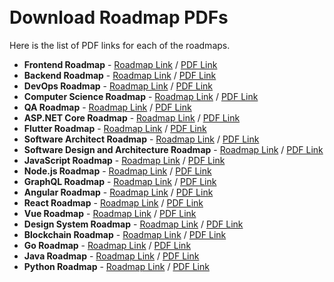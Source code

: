 <br />
<br />

# Download Roadmap PDFs

Here is the list of PDF links for each of the roadmaps.

* **Frontend Roadmap** - [Roadmap Link](https://roadmap.sh/frontend) / [PDF Link](https://roadmap.sh/pdfs/frontend.pdf)
* **Backend Roadmap** - [Roadmap Link](https://roadmap.sh/backend) / [PDF Link](https://roadmap.sh/pdfs/backend.pdf)
* **DevOps Roadmap** - [Roadmap Link](https://roadmap.sh/devops) / [PDF Link](https://roadmap.sh/pdfs/devops.pdf)
* **Computer Science Roadmap** - [Roadmap Link](https://roadmap.sh/computer-science) / [PDF Link](https://roadmap.sh/pdfs/computer-science.pdf)
* **QA Roadmap** - [Roadmap Link](https://roadmap.sh/qa) / [PDF Link](https://roadmap.sh/pdfs/qa.pdf)
* **ASP.NET Core Roadmap** - [Roadmap Link](https://roadmap.sh/aspnet-core) / [PDF Link](https://roadmap.sh/pdfs/aspnet-core.pdf)
* **Flutter Roadmap** - [Roadmap Link](https://roadmap.sh/flutter) / [PDF Link](https://roadmap.sh/pdfs/flutter.pdf)
* **Software Architect Roadmap** - [Roadmap Link](https://roadmap.sh/software-architect) / [PDF Link](https://roadmap.sh/pdfs/software-architect.pdf)
* **Software Design and Architecture Roadmap** - [Roadmap Link](https://roadmap.sh/software-design-architecture) / [PDF Link](https://roadmap.sh/pdfs/software-design-architecture.pdf)
* **JavaScript Roadmap** - [Roadmap Link](https://roadmap.sh/javascript) / [PDF Link](https://roadmap.sh/pdfs/javascript.pdf)
* **Node.js Roadmap** - [Roadmap Link](https://roadmap.sh/nodejs) / [PDF Link](https://roadmap.sh/pdfs/nodejs.pdf)
* **GraphQL Roadmap** - [Roadmap Link](https://roadmap.sh/graphql) / [PDF Link](https://roadmap.sh/pdfs/graphql.pdf)
* **Angular Roadmap** - [Roadmap Link](https://roadmap.sh/angular) / [PDF Link](https://roadmap.sh/pdfs/angular.pdf)
* **React Roadmap** - [Roadmap Link](https://roadmap.sh/react) / [PDF Link](https://roadmap.sh/pdfs/react.pdf)
* **Vue Roadmap** - [Roadmap Link](https://roadmap.sh/vue) / [PDF Link](https://roadmap.sh/pdfs/vue.pdf)
* **Design System Roadmap** - [Roadmap Link](https://roadmap.sh/design-system) / [PDF Link](https://roadmap.sh/pdfs/design-system.pdf)
* **Blockchain Roadmap** - [Roadmap Link](https://roadmap.sh/blockchain) / [PDF Link](https://roadmap.sh/pdfs/blockchain.pdf)
* **Go Roadmap** - [Roadmap Link](https://roadmap.sh/golang) / [PDF Link](https://roadmap.sh/pdfs/go.pdf)
* **Java Roadmap** - [Roadmap Link](https://roadmap.sh/java) / [PDF Link](https://roadmap.sh/pdfs/java.pdf)
* **Python Roadmap** - [Roadmap Link](https://roadmap.sh/python) / [PDF Link](https://roadmap.sh/pdfs/python.pdf)
